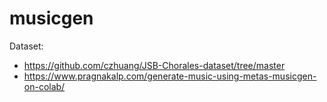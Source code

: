 # musicgen

Dataset:
- https://github.com/czhuang/JSB-Chorales-dataset/tree/master
- https://www.pragnakalp.com/generate-music-using-metas-musicgen-on-colab/
